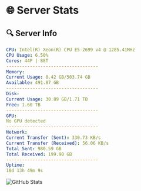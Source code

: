 # 🌐 Server Stats
## 🔍 Server Info
```yaml
CPU: Intel(R) Xeon(R) CPU E5-2699 v4 @ 1285.41MHz
CPU Usage: 6.50%
Cores: 44P | 88T
-----------------------------------
Memory:
Current Usage: 8.42 GB/503.74 GB
Available: 491.87 GB
-----------------------------------
Disk:
Current Usage: 30.89 GB/1.71 TB
Free: 1.60 TB
-----------------------------------
GPU:
No GPU detected
-----------------------------------
Network:
Current Transfer (Sent): 330.73 KB/s
Current Transfer (Received): 56.06 KB/s
Total Sent: 980.59 GB
Total Received: 199.90 GB
-----------------------------------
Uptime:
18d 13h 49m 9s
```
![GitHub Stats](https://img.shields.io/badge/Updated-2025-05-08_06:57:57-blue)